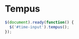 Tempus
=============
```javascript
$(document).ready(function() {
  $('#time-input').tempus();
});
```
